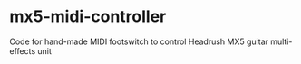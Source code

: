 # mx5-midi-controller
Code for hand-made MIDI footswitch to control Headrush MX5 guitar multi-effects unit
